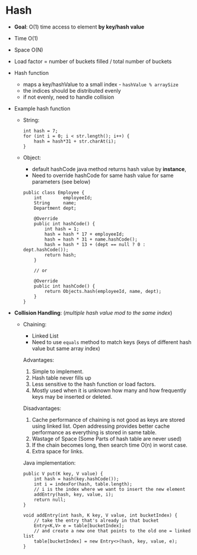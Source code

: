 # Hash
* **Goal**: O(1) time access to element **by key/hash value**
* Time O(1)
* Space O(N)
* Load factor = number of buckets filled / total number of buckets
* Hash function
    * maps a key/hashValue to a small index - `hashValue % arraySize`
    * the indices should be distributed evenly
    * if not evenly, need to handle collision

* Example hash function
    * String:
    
        ```
        int hash = 7;
        for (int i = 0; i < str.length(); i++) {
            hash = hash*31 + str.charAt(i);
        }
        ```
        
    * Object:
    
        * default hashCode java method returns hash value by **instance**,
        * Need to override hashCode for same hash value for same parameters (see below)

        ```
        public class Employee {
            int        employeeId;
            String     name;
            Department dept;
                    
            @Override
            public int hashCode() {
                int hash = 1;
                hash = hash * 17 + employeeId;
                hash = hash * 31 + name.hashCode();
                hash = hash * 13 + (dept == null ? 0 : dept.hashCode());
                return hash;
            }
            
            // or
            
            @Override
            public int hashCode() {
                return Objects.hash(employeeId, name, dept);
            }
        }
        ```

* **Collision Handling**: (_multiple hash value mod to the same index_)
    * Chaining:
        * Linked List 
        * Need to use `equals` method to match keys (keys of different hash value but same array index)
        
        Advantages:
        
        1. Simple to implement.
        2. Hash table never fills up
        3. Less sensitive to the hash function or load factors.
        4. Mostly used when it is unknown how many and how frequently keys may be inserted or deleted.
        
        Disadvantages:
        
        1) Cache performance of chaining is not good as keys are stored using linked list. 
           Open addressing provides better cache performance as everything is stored in same table.
        2) Wastage of Space (Some Parts of hash table are never used)
        3) If the chain becomes long, then search time O(n) in worst case.
        4) Extra space for links.
        
        Java implementation:
        
        ```
        public V put(K key, V value) {
            int hash = hash(key.hashCode());
            int i = indexFor(hash, table.length);
            // i is the index where we want to insert the new element
            addEntry(hash, key, value, i);
            return null;
        }
        
        void addEntry(int hash, K key, V value, int bucketIndex) {
            // take the entry that's already in that bucket
            Entry<K,V> e = table[bucketIndex];
            // and create a new one that points to the old one = linked list
            table[bucketIndex] = new Entry<>(hash, key, value, e);
        }
        ```
        